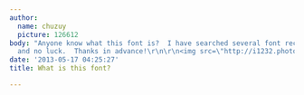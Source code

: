 ```yaml
---
author:
  name: chuzuy
  picture: 126612
body: "Anyone know what this font is?  I have searched several font recognition sites
  and no luck.  Thanks in advance!\r\n\r\n<img src=\"http://i1232.photobucket.com/albums/ff380/chuzuy/quote.jpg\">"
date: '2013-05-17 04:25:27'
title: What is this font?

---
```

